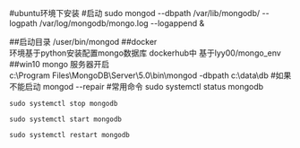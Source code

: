 #ubuntu环境下安装
#启动
    sudo mongod --dbpath /var/lib/mongodb/ --logpath /var/log/mongodb/mongo.log --logappend & 


##启动目录
/user/bin/mongod
##docker  
环境基于python安装配置mongo数据库
dockerhub中 基于lyy00/mongo_env
##win10 mongo 服务器开启  
c:\Program Files\MongoDB\Server\5.0\bin\mongod -dbpath c:\data\db
#如果不能启动
    mongod --repair
#常用命令
    sudo systemctl status mongodb 

    sudo systemctl stop mongodb 

    sudo systemctl start mongodb 

    sudo systemctl restart mongodb
